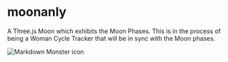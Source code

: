 # moonanly
A Three.js Moon which exhibits the Moon Phases. This is in the process of being a Woman Cycle Tracker that will be in sync with the Moon phases.

<img src="https://github.com/jamieeunice/moonanly/blob/master/public/Screen%20Shot%202020-12-30%20at%207.06.12%20PM.PNG"
     alt="Markdown Monster icon" />